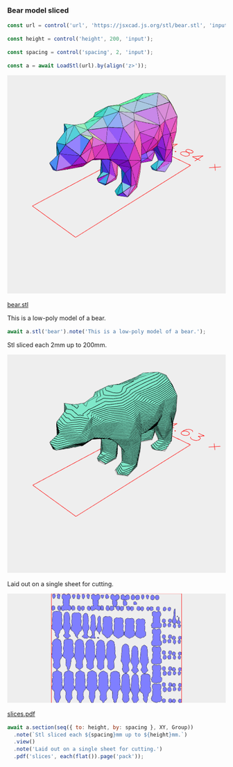### Bear model sliced

```JavaScript
const url = control('url', 'https://jsxcad.js.org/stl/bear.stl', 'input');
```

```JavaScript
const height = control('height', 200, 'input');
```

```JavaScript
const spacing = control('spacing', 2, 'input');
```

```JavaScript
const a = await LoadStl(url).by(align('z>'));
```

![Image](bear.md.$2_bear.png)

[bear.stl](bear.bear.stl)

This is a low-poly model of a bear.

```JavaScript
await a.stl('bear').note('This is a low-poly model of a bear.');
```

Stl sliced each 2mm up to 200mm.

![Image](bear.md.$3.png)

Laid out on a single sheet for cutting.

![Image](bear.md.$3_slices.png)

[slices.pdf](bear.slices.pdf)

```JavaScript
await a.section(seq({ to: height, by: spacing }, XY, Group))
  .note(`Stl sliced each ${spacing}mm up to ${height}mm.`)
  .view()
  .note('Laid out on a single sheet for cutting.')
  .pdf('slices', each(flat()).page('pack'));
```
